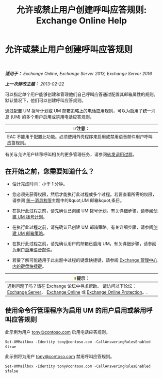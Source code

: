 ﻿---
title: '允许或禁止用户创建呼叫应答规则: Exchange Online Help'
TOCTitle: 允许或禁止用户创建呼叫应答规则
ms:assetid: 81863440-8b21-4523-bdab-6a2311889a0d
ms:mtpsurl: https://technet.microsoft.com/zh-cn/library/Dd298097(v=EXCHG.150)
ms:contentKeyID: 50556609
ms.date: 05/23/2018
mtps_version: v=EXCHG.150
ms.translationtype: MT
---

# 允许或禁止用户创建呼叫应答规则

 

_**适用于：** Exchange Online, Exchange Server 2013, Exchange Server 2016_

_**上一次修改主题：** 2013-02-22_

可以指定单个用户能够创建和管理他们自己呼叫应答通过配置其邮箱属性的规则。默认情况下，他们可以创建呼叫应答规则。

通过配置 UM 拨号计划或 UM 邮箱策略上的电话应用规则，可以为启用了统一消息 (UM) 的多个用户启用或禁用电话应答规则。

<table>
<thead>
<tr class="header">
<th><img src="images/Bb124558.note(EXCHG.150).gif" title="注意" alt="注意" />注意：</th>
</tr>
</thead>
<tbody>
<tr class="odd">
<td>EAC 不能用于配置此功能。必须使用外壳程序来启用或禁用语音邮件用户呼叫应答规则。</td>
</tr>
</tbody>
</table>


有关与允许用户转移呼叫相关的更多管理任务，请参阅[转发调用过程](forwarding-calls-procedures-exchange-2013-help.md)。

## 在开始之前，您需要知道什么？

  - 估计完成时间：小于 1 分钟。

  - 您必须先获得权限，然后才能执行此过程或多个过程。若要查看所需的权限，请参阅 [统一消息权限](unified-messaging-permissions-exchange-2013-help.md)主题中的\&quot;UM 邮箱\&quot;条目。

  - 在执行此过程之前，请先确认已创建 UM 拨号计划。有关详细步骤，请参阅[创建 UM 拨号计划](create-a-um-dial-plan-exchange-2013-help.md)。

  - 在执行此过程之前，请先确认已创建 UM 邮箱策略。有关详细步骤，请参阅[创建 UM 邮箱策略](create-a-um-mailbox-policy-exchange-2013-help.md)。

  - 在执行此过程之前，请先确认用户的邮箱已启用 UM。有关详细步骤，请参阅[为用户启用语音邮件](enable-a-user-for-voice-mail-exchange-2013-help.md)。

  - 若要了解可能适用于此主题中过程的键盘快捷键，请参阅 [Exchange 管理中心内的键盘快捷键](keyboard-shortcuts-in-the-exchange-admin-center-exchange-online-protection-help.md)。

<table>
<thead>
<tr class="header">
<th><img src="images/Bb124558.tip(EXCHG.150).gif" title="提示" alt="提示" />提示：</th>
</tr>
</thead>
<tbody>
<tr class="odd">
<td>遇到问题了吗？请在 Exchange 论坛中寻求帮助。 请访问以下论坛：<a href="https://go.microsoft.com/fwlink/p/?linkid=60612">Exchange Server</a>、 <a href="https://go.microsoft.com/fwlink/p/?linkid=267542">Exchange Online</a> 或 <a href="https://go.microsoft.com/fwlink/p/?linkid=285351">Exchange Online Protection</a>。.</td>
</tr>
</tbody>
</table>


## 使用命令行管理程序为启用 UM 的用户启用或禁用呼叫应答规则

此示例为用户 tony@contoso.com 启用电话应答规则。

    Set-UMMailbox -Identity tony@contoso.com -CallAnsweringRulesEnabled $true

此示例将为用户 tony@contoso.com 禁用呼叫应答规则。

    Set-UMMailbox -Identity tony@contoso.com -CallAnsweringRulesEnabled $false

